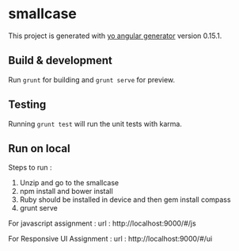 # smallcase

This project is generated with [yo angular generator](https://github.com/yeoman/generator-angular)
version 0.15.1.

## Build & development

Run `grunt` for building and `grunt serve` for preview.

## Testing

Running `grunt test` will run the unit tests with karma.


## Run on local
Steps to run : 
1) Unzip and go to the smallcase
2) npm install and bower install
3) Ruby should be installed in device and then gem install compass
4) grunt serve

For javascript assignment : 
    url : http://localhost:9000/#/js
    
For Responsive UI Assignment : 
    url : http://localhost:9000/#/ui
